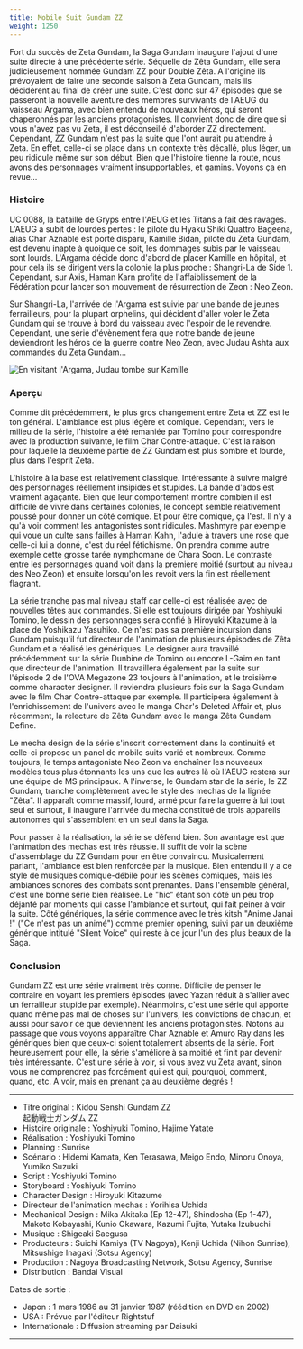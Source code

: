 ```yaml
---
title: Mobile Suit Gundam ZZ
weight: 1250
---
```






Fort du succès de Zeta Gundam, la Saga Gundam inaugure l'ajout d'une suite directe à une précédente série. Séquelle de Zêta Gundam, elle sera judicieusement nommée Gundam ZZ pour Double Zêta. A l'origine ils prévoyaient de faire une seconde saison à Zeta Gundam, mais ils décidèrent au final de créer une suite. C'est donc sur 47 épisodes que se passeront la nouvelle aventure des membres survivants de l'AEUG du vaisseau Argama, avec bien entendu de nouveaux héros, qui seront chaperonnés par les anciens protagonistes. Il convient donc de dire que si vous n'avez pas vu Zeta, il est déconseillé d'aborder ZZ directement. Cependant, ZZ Gundam n'est pas la suite que l'ont aurait pu attendre à Zeta. En effet, celle-ci se place dans un contexte très décallé, plus léger, un peu ridicule même sur son début. Bien que l'histoire tienne la route, nous avons des personnages vraiment insupportables, et gamins. Voyons ça en revue...


### Histoire


UC 0088, la bataille de Gryps entre l'AEUG et les Titans a fait des ravages. L'AEUG a subit de lourdes pertes : le pilote du Hyaku Shiki Quattro Bageena, alias Char Aznable est porté disparu, Kamille Bidan, pilote du Zeta Gundam, est devenu inapte à quoique ce soit, les dommages subis par le vaisseau sont lourds. L'Argama décide donc d'abord de placer Kamille en hôpital, et pour cela ils se dirigent vers la colonie la plus proche : Shangri-La de Side 1. Cependant, sur Axis, Haman Karn profite de l'affaiblissement de la Fédération pour lancer son mouvement de résurrection de Zeon : Neo Zeon.


Sur Shangri-La, l'arrivée de l'Argama est suivie par une bande de jeunes ferrailleurs, pour la plupart orphelins, qui décident d'aller voler le Zeta Gundam qui se trouve à bord du vaisseau avec l'espoir de le revendre. Cependant, une série d'évènement fera que notre bande de jeune deviendront les héros de la guerre contre Neo Zeon, avec Judau Ashta aux commandes du Zeta Gundam...


![En visitant l'Argama, Judau tombe sur Kamille](/images/mini/images-stories-saga-gundamzz-_tb_180x120_intro1.jpg) 
### Aperçu


Comme dit précédemment, le plus gros changement entre Zeta et ZZ est le ton général. L'ambiance est plus légère et comique. Cependant, vers le milieu de la série, l'histoire a été remaniée par Tomino pour correspondre avec la production suivante, le film Char Contre-attaque. C'est la raison pour laquelle la deuxième partie de ZZ Gundam est plus sombre et lourde, plus dans l'esprit Zeta.


L'histoire à la base est relativement classique. Intéressante à suivre malgré des personnages réellement insipides et stupides. La bande d'ados est vraiment agaçante. Bien que leur comportement montre combien il est difficile de vivre dans certaines colonies, le concept semble relativement poussé pour donner un côté comique. Et pour être comique, ça l'est. Il n'y a qu'à voir comment les antagonistes sont ridicules. Mashmyre par exemple qui voue un culte sans failles à Haman Kahn, l'adule à travers une rose que celle-ci lui a donné, c'est du réel fétichisme. On prendra comme autre exemple cette grosse tarée nymphomane de Chara Soon. Le contraste entre les personnages quand voit dans la première moitié (surtout au niveau des Neo Zeon) et ensuite lorsqu'on les revoit vers la fin est réellement flagrant.


La série tranche pas mal niveau staff car celle-ci est réalisée avec de nouvelles têtes aux commandes. Si elle est toujours dirigée par Yoshiyuki Tomino, le dessin des personnages sera confié à Hiroyuki Kitazume à la place de Yoshikazu Yasuhiko. Ce n'est pas sa première incursion dans Gundam puisqu'il fut directeur de l'animation de plusieurs épisodes de Zêta Gundam et a réalisé les génériques. Le designer aura travaillé précédemment sur la série Dunbine de Tomino ou encore L-Gaim en tant que directeur de l'animation. Il travaillera également par la suite sur l'épisode 2 de l'OVA Megazone 23 toujours à l'animation, et le troisième comme character designer. Il reviendra plusieurs fois sur la Saga Gundam avec le film Char Contre-attaque par exemple. Il participera également à l'enrichissement de l'univers avec le manga Char's Deleted Affair et, plus récemment, la relecture de Zêta Gundam avec le manga Zêta Gundam Define. 


Le mecha design de la série s'inscrit correctement dans la continuité et celle-ci propose un panel de mobile suits varié et nombreux. Comme toujours, le temps antagoniste Neo Zeon va enchaîner les nouveaux modèles tous plus étonnants les uns que les autres là où l'AEUG restera sur une équipe de MS principaux. A l'inverse, le Gundam star de la série, le ZZ Gundam, tranche complètement avec le style des mechas de la lignée "Zêta". Il apparaît comme massif, lourd, armé pour faire la guerre à lui tout seul et surtout, il inaugure l'arrivée du mecha constitué de trois appareils autonomes qui s'assemblent en un seul dans la Saga. 


Pour passer à la réalisation, la série se défend bien. Son avantage est que l'animation des mechas est très réussie. Il suffit de voir la scène d'assemblage du ZZ Gundam pour en être convaincu. Musicalement parlant, l'ambiance est bien renforcée par la musique. Bien entendu il y a ce style de musiques comique-débile pour les scènes comiques, mais les ambiances sonores des combats sont prenantes. Dans l'ensemble général, c'est une bonne série bien réalisée. Le "hic" étant son côté un peu trop déjanté par moments qui casse l'ambiance et surtout, qui fait peiner à voir la suite. Côté génériques, la série commence avec le très kitsh "Anime Janai !" ("Ce n'est pas un animé") comme premier opening, suivi par un deuxième générique intitulé "Silent Voice" qui reste à ce jour l'un des plus beaux de la Saga.



### Conclusion


Gundam ZZ est une série vraiment très conne. Difficile de penser le contraire en voyant les premiers épisodes (avec Yazan réduit à s'allier avec un ferrailleur stupide par exemple). Néanmoins, c'est une série qui apporte quand même pas mal de choses sur l'univers, les convictions de chacun, et aussi pour savoir ce que deviennent les anciens protagonistes. Notons au passage que vous voyons apparaître Char Aznable et Amuro Ray dans les génériques bien que ceux-ci soient totalement absents de la série. Fort heureusement pour elle, la série s'améliore à sa moitié et finit par devenir très intéressante. C'est une série à voir, si vous avez vu Zeta avant, sinon vous ne comprendrez pas forcément qui est qui, pourquoi, comment, quand, etc. A voir, mais en prenant ça au deuxième degrés !




---


* Titre original : Kidou Senshi Gundam ZZ   
起動戦士ガンダム ZZ
* Histoire originale : Yoshiyuki Tomino, Hajime Yatate
* Réalisation : Yoshiyuki Tomino
* Planning : Sunrise
* Scénario : Hidemi Kamata, Ken Terasawa, Meigo Endo, Minoru Onoya, Yumiko Suzuki
* Script : Yoshiyuki Tomino
* Storyboard : Yoshiyuki Tomino
* Character Design : Hiroyuki Kitazume
* Directeur de l'animation mechas : Yorihisa Uchida
* Mechanical Design : Mika Akitaka (Ep 12-47), Shindosha (Ep 1-47), Makoto Kobayashi, Kunio Okawara, Kazumi Fujita, Yutaka Izubuchi
* Musique : Shigeaki Saegusa
* Producteurs : Suichi Kamiya (TV Nagoya), Kenji Uchida (Nihon Sunrise), Mitsushige Inagaki (Sotsu Agency)
* Production : Nagoya Broadcasting Network, Sotsu Agency, Sunrise
* Distribution : Bandai Visual


Dates de sortie :


* Japon : 1 mars 1986 au 31 janvier 1987 (réédition en DVD en 2002)
* USA : Prévue par l'éditeur Rightstuf
* Internationale : Diffusion streaming par Daisuki




---

